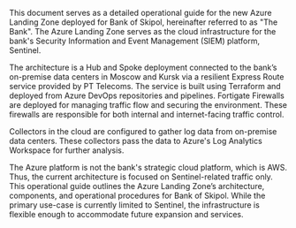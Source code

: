 This document serves as a detailed operational guide for the new Azure Landing Zone deployed for Bank of Skipol, hereinafter referred to as "The Bank". The Azure Landing Zone serves as the cloud infrastructure for the bank's Security Information and Event Management (SIEM) platform, Sentinel.

The architecture is a Hub and Spoke deployment connected to the bank’s on-premise data centers in Moscow and Kursk via a resilient Express Route service provided by PT Telecoms. The service is built using Terraform and deployed from Azure DevOps repositories and pipelines. Fortigate Firewalls are deployed for managing traffic flow and securing the environment. These firewalls are responsible for both internal and internet-facing traffic control.

Collectors in the cloud are configured to gather log data from on-premise data centers. These collectors pass the data to Azure's Log Analytics Workspace for further analysis.

The Azure platform is not the bank's strategic cloud platform, which is AWS. Thus, the current architecture is focused on Sentinel-related traffic only. This operational guide outlines the Azure Landing Zone’s architecture, components, and operational procedures for Bank of Skipol. While the primary use-case is currently limited to Sentinel, the infrastructure is flexible enough to accommodate future expansion and services.

